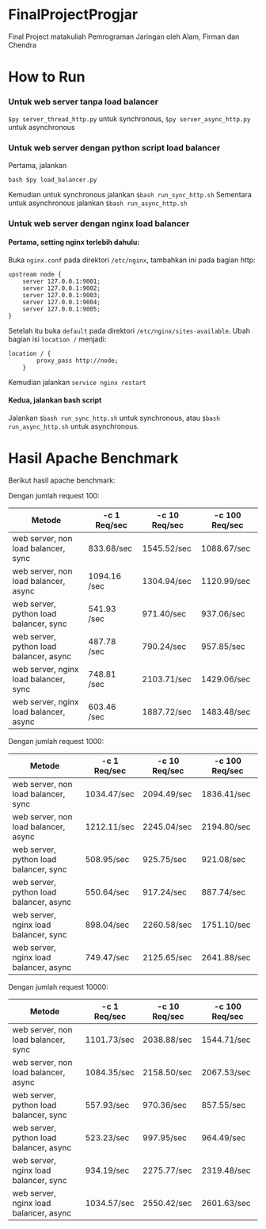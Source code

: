 # FinalProjectProgjar
Final Project matakuliah Pemrograman Jaringan oleh Alam, Firman dan Chendra

# How to Run #
### Untuk web server tanpa load balancer ###
``` $py server_thread_http.py ``` untuk synchronous,
``` $py server_async_http.py ``` untuk asynchronous

### Untuk web server dengan python script load balancer ###
Pertama, jalankan
```
bash $py load_balancer.py
```
Kemudian untuk synchronous jalankan ```$bash run_sync_http.sh```
Sementara untuk asynchronous jalankan ```$bash run_async_http.sh```

### Untuk web server dengan nginx load balancer ###
#### Pertama, setting nginx terlebih dahulu:
Buka ```nginx.conf``` pada direktori ```/etc/nginx```, tambahkan ini pada bagian http:
```
upstream node {
    server 127.0.0.1:9001;
    server 127.0.0.1:9002;
    server 127.0.0.1:9003;
    server 127.0.0.1:9004;
    server 127.0.0.1:9005;
}
```
Setelah  itu buka ```default``` pada direktori ```/etc/nginx/sites-available```. Ubah bagian isi ```location /``` menjadi:
```
location / {
        proxy_pass http://node;
    }
```
Kemudian jalankan ```service nginx restart```

#### Kedua, jalankan bash script
Jalankan ```$bash run_sync_http.sh``` untuk synchronous, atau ```$bash run_async_http.sh``` untuk asynchronous.

# Hasil Apache Benchmark #
Berikut hasil apache benchmark:

Dengan jumlah request 100:

| Metode | -c 1 Req/sec |  -c 10 Req/sec | -c 100 Req/sec | 
|---|---|---|---|
| web server, non load balancer, sync | 833.68/sec | 1545.52/sec | 1088.67/sec |
| web server, non load balancer, async | 1094.16 /sec | 1304.94/sec | 1120.99/sec |
| web server, python load balancer, sync | 541.93 /sec | 971.40/sec | 937.06/sec |
| web server, python load balancer, async | 487.78 /sec | 790.24/sec | 957.85/sec |
| web server, nginx load balancer, sync | 748.81 /sec | 2103.71/sec | 1429.06/sec |
| web server, nginx load balancer, async | 603.46 /sec | 1887.72/sec | 1483.48/sec |

Dengan jumlah request 1000:

| Metode | -c 1 Req/sec |  -c 10 Req/sec | -c 100 Req/sec | 
|---|---|---|---|
| web server, non load balancer, sync | 1034.47/sec | 2094.49/sec | 1836.41/sec |
| web server, non load balancer, async | 1212.11/sec | 2245.04/sec | 2194.80/sec |
| web server, python load balancer, sync | 508.95/sec | 925.75/sec | 921.08/sec |
| web server, python load balancer, async | 550.64/sec | 917.24/sec | 887.74/sec |
| web server, nginx load balancer, sync | 898.04/sec | 2260.58/sec | 1751.10/sec |
| web server, nginx load balancer, async | 749.47/sec | 2125.65/sec | 2641.88/sec |

Dengan jumlah request 10000:

| Metode | -c 1 Req/sec |  -c 10 Req/sec | -c 100 Req/sec | 
|---|---|---|---|
| web server, non load balancer, sync | 1101.73/sec | 2038.88/sec | 1544.71/sec |
| web server, non load balancer, async | 1084.35/sec | 2158.50/sec | 2067.53/sec |
| web server, python load balancer, sync | 557.93/sec | 970.36/sec | 857.55/sec |
| web server, python load balancer, async | 523.23/sec | 997.95/sec | 964.49/sec |
| web server, nginx load balancer, sync | 934.19/sec | 2275.77/sec | 2319.48/sec |
| web server, nginx load balancer, async | 1034.57/sec | 2550.42/sec | 2601.63/sec |
